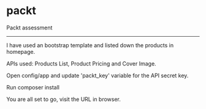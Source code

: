 # packt
Packt assessment

------------

I have used an bootstrap template and listed down the products in homepage.

APIs used: Products List, Product Pricing and Cover Image.

Open config/app and update 'packt_key' variable for the API secret key.

Run composer install

You are all set to go, visit the URL in browser.
